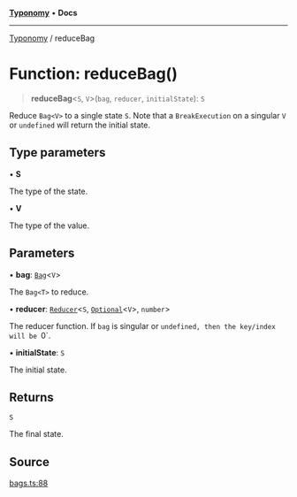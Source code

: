 [**Typonomy**](../README.md) • **Docs**

***

[Typonomy](../globals.md) / reduceBag

# Function: reduceBag()

> **reduceBag**\<`S`, `V`\>(`bag`, `reducer`, `initialState`): `S`

Reduce `Bag<V>` to a single state `S`.
Note that a `BreakExecution` on a singular `V` or `undefined` will return the initial state.

## Type parameters

• **S**

The type of the state.

• **V**

The type of the value.

## Parameters

• **bag**: [`Bag`](../type-aliases/Bag.md)\<`V`\>

The `Bag<T>` to reduce.

• **reducer**: [`Reducer`](../type-aliases/Reducer.md)\<`S`, [`Optional`](../type-aliases/Optional.md)\<`V`\>, `number`\>

The reducer function. If `bag` is singular or `undefined, then the key/index will be `0`.

• **initialState**: `S`

The initial state.

## Returns

`S`

The final state.

## Source

[bags.ts:88](https://github.com/softcraft-development/typonomy/blob/dfbcc96600b9b9b8c6faf47f3caef423e4f1568c/src/bags.ts#L88)
